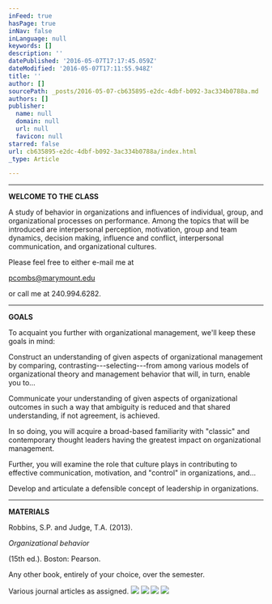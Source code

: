 ```yaml
---
inFeed: true
hasPage: true
inNav: false
inLanguage: null
keywords: []
description: ''
datePublished: '2016-05-07T17:17:45.059Z'
dateModified: '2016-05-07T17:11:55.948Z'
title: ''
author: []
sourcePath: _posts/2016-05-07-cb635895-e2dc-4dbf-b092-3ac334b0788a.md
authors: []
publisher:
  name: null
  domain: null
  url: null
  favicon: null
starred: false
url: cb635895-e2dc-4dbf-b092-3ac334b0788a/index.html
_type: Article

---
```

****

**WELCOME TO THE CLASS**

A study of behavior in organizations and influences of individual, group, and organizational processes on performance. Among the topics that will be introduced are interpersonal perception, motivation, group and team dynamics, decision making, influence and conflict, interpersonal communication, and organizational cultures.

Please feel free to either e-mail me at 

pcombs@marymount.edu

or call me at 240.994.6282\.

****

**GOALS**

To acquaint you further with organizational management, we'll keep these goals in mind: 

Construct an understanding of given aspects of organizational management by comparing, contrasting---selecting---from among various models of organizational theory and management behavior that will, in turn, enable you to... 

Communicate your understanding of given aspects of organizational outcomes in such a way that ambiguity is reduced and that shared understanding, if not agreement, is achieved. 

In so doing, you will acquire a broad-based familiarity with "classic" and contemporary thought leaders having the greatest impact on organizational management. 

Further, you will examine the role that culture plays in contributing to effective communication, motivation, and "control" in organizations, and... 

Develop and articulate a defensible concept of leadership in organizations.

****

**MATERIALS**

Robbins, S.P. and Judge, T.A. (2013). 

[][0]_Organizational behavior_

(15th ed.). Boston: Pearson. 

Any other book, entirely of your choice, over the semester. 

Various journal articles as assigned.
![](https://the-grid-user-content.s3-us-west-2.amazonaws.com/dd5dd277-5078-4e97-935a-0119bf11e302.jpg)
![](https://the-grid-user-content.s3-us-west-2.amazonaws.com/520e5037-9a21-43c2-8a72-a2221e58ebef.jpg)
![](https://the-grid-user-content.s3-us-west-2.amazonaws.com/2c7d884f-1fcc-4850-8f9b-f702f2af36fd.png)
![](https://the-grid-user-content.s3-us-west-2.amazonaws.com/cd691a03-b82a-41c0-8f68-77cd0f7007cd.png)

[0]: mailto:Paul.Combs@marymount.edu